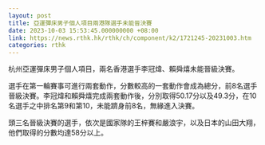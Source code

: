 ```yaml
---
layout: post
title: 亞運彈床男子個人項目兩港隊選手未能晉決賽
date: 2023-10-03 15:53:45.000000000 +08:00
link: https://news.rthk.hk/rthk/ch/component/k2/1721245-20231003.htm
categories: rthk
---
```


杭州亞運彈床男子個人項目，兩名香港選手李冠煒、賴舜熺未能晉級決賽。

選手在第一輪賽事可進行兩套動作，分數較高的一套動作會成為總分，前8名選手晉級決賽。李冠煒和賴舜熺完成兩套動作後，分別取得50.17分以及49.3分，在10名選手之中排名第9和第10，未能躋身前8名，無緣進入決賽。

頭三名晉級決賽的選手，依次是國家隊的王梓賽和嚴浪宇，以及日本的山田大翔，他們取得的分數均達58分以上。
